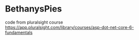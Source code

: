 # BethanysPies
code from pluralsight course https://app.pluralsight.com/library/courses/asp-dot-net-core-6-fundamentals
